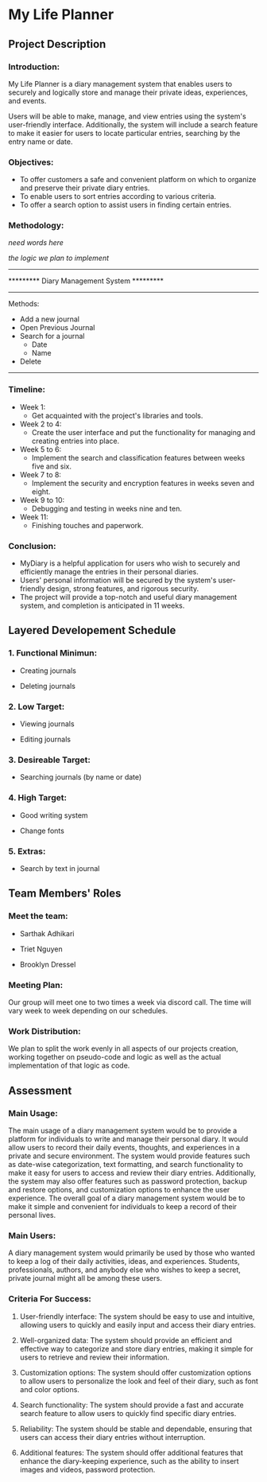 # My Life Planner

## Project Description
### Introduction:
My Life Planner is a diary management system that enables users to securely and logically store and manage their private ideas, experiences, and events.

Users will be able to make, manage, and view entries using the system's user-friendly interface. Additionally, the system will include a search feature to make it easier for users to locate particular entries, searching by the entry name or date.

### Objectives:
- To offer customers a safe and convenient platform on which to organize and preserve their private diary entries.
- To enable users to sort entries according to various criteria.
- To offer a search option to assist users in finding certain entries.

### Methodology:
_need words here_

_the logic we plan to implement_

*************************************************
********* Diary Management System *********
*************************************************
Methods:
- Add a new journal
- Open Previous Journal
- Search for a journal
  - Date
  - Name
- Delete 
*************************************************

### Timeline:
- Week 1: 
  - Get acquainted with the project's libraries and tools.
- Week 2 to 4: 
  - Create the user interface and put the functionality for managing and creating entries into place.
- Week 5 to 6: 
  - Implement the search and classification features between weeks five and six.
- Week 7 to 8: 
  - Implement the security and encryption features in weeks seven and eight.
- Week 9 to 10: 
  - Debugging and testing in weeks nine and ten.
- Week 11: 
  - Finishing touches and paperwork.

### Conclusion:
- MyDiary is a helpful application for users who wish to securely and efficiently manage the entries in their personal diaries. 
- Users' personal information will be secured by the system's user-friendly design, strong features, and rigorous security. 
- The project will provide a top-notch and useful diary management system, and completion is anticipated in 11 weeks.


## Layered Developement Schedule
### 1. Functional Minimun:

- Creating journals

- Deleting journals

### 2. Low Target:

- Viewing journals

- Editing journals

### 3. Desireable Target:

- Searching journals (by name or date)

### 4. High Target:

- Good writing system

- Change fonts

### 5. Extras:

- Search by text in journal



## Team Members' Roles

### Meet the team:

- Sarthak Adhikari

- Triet Nguyen

- Brooklyn Dressel

### Meeting Plan:
Our group will meet one to two times a week via discord call.  The time will vary week to week depending on our schedules.

### Work Distribution:
We plan to split the work evenly in all aspects of our projects creation, working together on pseudo-code and logic as well as the actual implementation of that logic as code.


## Assessment

### Main Usage:

The main usage of a diary management system would be to provide a platform for individuals to write and manage their personal diary. It would allow users to record their daily events, thoughts, and experiences in a private and secure environment. The system would provide features such as date-wise categorization, text formatting, and search functionality to make it easy for users to access and review their diary entries. Additionally, the system may also offer features such as password protection, backup and restore options, and customization options to enhance the user experience. The overall goal of a diary management system would be to make it simple and convenient for individuals to keep a record of their personal lives.

### Main Users:

A diary management system would primarily be used by those who wanted to keep a log of their daily activities, ideas, and experiences. Students, professionals, authors, and anybody else who wishes to keep a secret, private journal might all be among these users.

### Criteria For Success:

1. User-friendly interface: The system should be easy to use and intuitive, allowing users to quickly and easily input and access their diary entries.

2. Well-organized data: The system should provide an efficient and effective way to categorize and store diary entries, making it simple for users to retrieve and review their information.

3. Customization options: The system should offer customization options to allow users to personalize the look and feel of their diary, such as font and color options.

4. Search functionality: The system should provide a fast and accurate search feature to allow users to quickly find specific diary entries.

5. Reliability: The system should be stable and dependable, ensuring that users can access their diary entries without interruption.

6. Additional features: The system should offer additional features that enhance the diary-keeping experience, such as the ability to insert images and videos, password protection.
